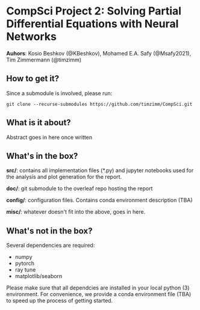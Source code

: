 # CompSci Project 2: Solving Partial Differential Equations with Neural Networks
**Auhors**: Kosio Beshkov (@KBeshkov), Mohamed E.A. Safy (@Msafy2021), Tim Zimmermann (@timzimm)

## How to get it?
Since a submodule is involved, please run:
```
git clone --recurse-submodules https://github.com/timzimm/CompSci.git
```

## What is it about?
Abstract goes in here once written

## What's in the box?
**src/**: contains all implementation files (*.py) and jupyter notebooks used
for the analysis and plot generation for the report.

**doc/**: git submodule to the overleaf repo hosting the report

**config/**: configuration files. Contains conda environment description (TBA)

**misc/**: whatever doesn't fit into the above, goes in here.

## What's not in the box? 
Several dependencies are required:
- numpy
- pytorch
- ray tune
- matplotlib/seaborn

Please make sure that all dependcies are installed in your local python (3)
environment. For convenience, we provide a conda environment file (TBA) to speed up the 
process of getting started.

